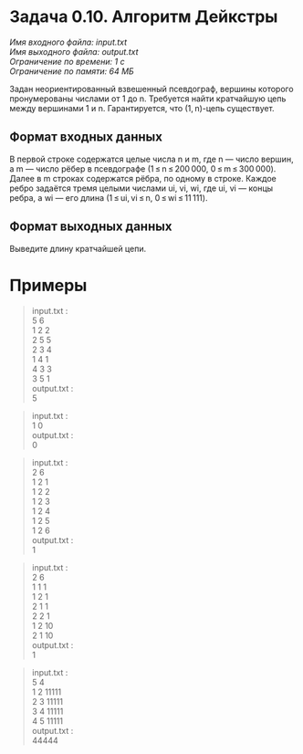 # **Задача 0.10. Алгоритм Дейкстры**
*Имя входного файла: input.txt <br/>
Имя выходного файла: output.txt <br/>
Ограничение по времени: 1 с <br/>
Ограничение по памяти: 64 МБ*

Задан неориентированный взвешенный псевдограф, вершины которого пронумерованы числами от 1 до n. Требуется найти кратчайшую цепь между вершинами 1 и n. Гарантируется, что (1, n)-цепь существует.

## **Формат входных данных**
В первой строке содержатся целые числа n и m, где n — число вершин, а m — число рёбер в псевдографе (1 ≤ n ≤ 200 000, 0 ≤ m ≤ 300 000).
Далее в m строках содержатся рёбра, по одному в строке. Каждое ребро задаётся тремя целыми числами ui, vi, wi, где ui, vi — концы ребра, а wi — его длина (1 ≤ ui, vi ≤ n, 0 ≤ wi ≤ 11 111).
## **Формат выходных данных**
Выведите длину кратчайшей цепи.

# **Примеры**
> input.txt :<br/>
5 6<br/>
1 2 2<br/>
2 5 5<br/>
2 3 4<br/>
1 4 1<br/>
4 3 3<br/>
3 5 1<br/>
output.txt :<br/>
5<br/>

> input.txt :<br/>
1 0<br/>
output.txt :<br/>
0

> input.txt :<br/>
2 6<br/>
1 2 1<br/>
1 2 2<br/>
1 2 3<br/>
1 2 4<br/>
1 2 5<br/>
1 2 6<br/>
output.txt :<br/>
1

> input.txt :<br/>
2 6<br/>
1 1 1<br/>
1 2 1<br/>
2 1 1<br/>
2 2 1<br/>
1 2 10<br/>
2 1 10<br/>
output.txt :<br/>
1

> input.txt :<br/>
5 4<br/>
1 2 11111<br/>
2 3 11111<br/>
3 4 11111<br/>
4 5 11111<br/>
output.txt :<br/>
44444